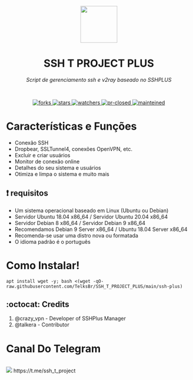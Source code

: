 
<p align="center">
 <div align="center"> <img src="https://bafkreieat5zvvenjrgrc2g6qh2e7kdobw3xtfmcnqibt3lhujemtmj6cc4.ipfs.w3s.link" width="100" img> <h1 align="center"> SSH T PROJECT PLUS </h1></div>
 <p align="center"><i>Script de gerenciamento ssh e v2ray baseado no SSHPLUS</i></p>
</p>
  <br/>
  <p align="center">
    <a href="https://github.com/TelksBr/SSH_T_PROJECT_PLUS/network/members">
      <img alt="forks" src="https://img.shields.io/github/forks/telksbr/SSH_T_PROJECT_PLUS.svg" />
    </a>
    <a href="https://github.com/anuraghazra/github-readme-stats/issues">
      <img alt="stars" src="https://img.shields.io/github/stars/telksbr/SSH_T_PROJECT_PLUS.svg" />
    </a>
    <a href="https://github.com/TelksBr/SSH_T_PROJECT_PLUS/watchers">
      <img alt="watchers" src="https://img.shields.io/github/watchers/telksbr/SSH_T_PROJECT_PLUS.svg" />
    </a>
    <a href="https://github.com/TelksBr/SSH_T_PROJECT_PLUS/watchers">
      <img alt="pr-closed" src="https://img.shields.io/github/issues-pr-closed/telksbr/SSH_T_PROJECT_PLUS.svg" />
    </a>
    <a href="https://github.com/TelksBr/">
      <img alt="mainteined" src="https://img.shields.io/badge/Maintained%3F-yes-green.svg" />
    </a>
  </p>

# Características e Funções

- Conexão SSH
- Dropbear, SSLTunnel4, conexões OpenVPN, etc.
- Excluir e criar usuários
- Monitor de conexão online
- Detalhes do seu sistema e usuários
- Otimiza e limpa o sistema e muito mais

## :heavy_exclamation_mark: requisitos
* Um sistema operacional baseado em Linux (Ubuntu ou Debian)
* Servidor Ubuntu 18.04 x86_64 / Servidor Ubuntu 20.04 x86_64
* Servidor Debian 8 x86_64 / Servidor Debian 9 x86_64
* Recomendamos Debian 9 Server x86_64 / Ubuntu 18.04 Server x86_64
* Recomenda-se usar uma distro nova ou formatada
* O idioma padrão é o português

# Como Instalar!

````
apt install wget -y; bash <(wget -qO- raw.githubusercontent.com/TelksBr/SSH_T_PROJECT_PLUS/main/ssh-plus)
````
## :octocat: Credits
1. @crazy_vpn - Developer of SSHPlus Manager
2. @talkera - Contributor

# Canal Do Telegram
```
```
<p> <img src="https://badgen.net/badge/icon/telegram?icon=telegram&label"> https://t.me/ssh_t_project </p>
